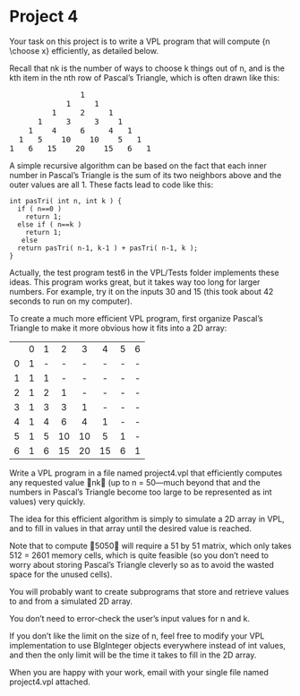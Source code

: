 # Project 4

Your task on this project is to write a VPL program that will compute {n \choose x} efficiently, as detailed below.

Recall that nk is the number of ways to choose k things out of n, and is the kth item in the nth row of Pascal’s Triangle, which is often drawn like this:
<pre>
               1
            1     1
         1     2     1
      1     3     3    1
    1    4     6     4   1
  1   5    10    10    5   1
1   6   15    20    15   6   1
</pre>

A simple recursive algorithm can be based on the fact that each inner number in Pascal’s Triangle is the sum of its two neighbors above and the outer values are all 1. These facts lead to code like this:

```
int pasTri( int n, int k ) {  
  if ( n==0 )  
    return 1;  
  else if ( n==k )  
    return 1;  
   else  
  return pasTri( n-1, k-1 ) + pasTri( n-1, k );  
}  
```

Actually, the test program test6 in the VPL/Tests folder implements these ideas. This program works great, but it takes way too long for larger numbers. For example, try it on the inputs 30 and 15 (this took about 42 seconds to run on my computer).

To create a much more efficient VPL program, first organize Pascal’s Triangle to make it more obvious how it fits into a 2D array:
<table>
  <tr align="center">
    <td></td>
    <td>0</td>
    <td>1</td>
    <td>2</td>
    <td>3</td>
    <td>4</td>
    <td>5</td>
    <td>6</td>
  </tr>
  <tr align="center">
    <td>0</td>
    <td>1</td>
    <td>-</td>
    <td>-</td>
    <td>-</td>
    <td>-</td>
    <td>-</td>
    <td>-</td>
  </tr>
  <tr align="center">
    <td>1</td>
    <td>1</td>
    <td>1</td>
    <td>-</td>
    <td>-</td>
    <td>-</td>
    <td>-</td>
    <td>-</td>
  </tr>
  <tr align="center">
    <td>2</td>
    <td>1</td>
    <td>2</td>
    <td>1</td>
    <td>-</td>
    <td>-</td>
    <td>-</td>
    <td>-</td>
  </tr>
  <tr align="center">
    <td>3</td>
    <td>1</td>
    <td>3</td>
    <td>3</td>
    <td>1</td>
    <td>-</td>
    <td>-</td>
    <td>-</td>
  </tr>
  <tr align="center">
    <td>4</td>
    <td>1</td>
    <td>4</td>
    <td>6</td>
    <td>4</td>
    <td>1</td>
    <td>-</td>
    <td>-</td>
  </tr>
  <tr align="center">
    <td>5</td>
    <td>1</td>
    <td>5</td>
    <td>10</td>
    <td>10</td>
    <td>5</td>
    <td>1</td>
    <td>-</td>
  </tr>
  <tr align="center">
    <td>6</td>
    <td>1</td>
    <td>6</td>
    <td>15</td>
    <td>20</td>
    <td>15</td>
    <td>6</td>
    <td>1</td>
  </tr>
</table>


Write a VPL program in a file named project4.vpl that efficiently computes any requested value 􀀀nk (up to n = 50—much beyond that and the numbers in Pascal’s Triangle become too large to be represented as int values) very quickly.

The idea for this efficient algorithm is simply to simulate a 2D array in VPL, and to fill in values in that array until the desired value is reached.

Note that to compute 􀀀5050 will require a 51 by 51 matrix, which only takes 512 = 2601 memory cells, which is quite feasible (so you don’t need to worry about storing Pascal’s Triangle cleverly so as to avoid the wasted space for the unused cells).

You will probably want to create subprograms that store and retrieve values to and from a simulated 2D array.

You don’t need to error-check the user’s input values for n and k.

If you don’t like the limit on the size of n, feel free to modify your VPL implementation to use BIgInteger objects everywhere instead of int values, and then the only limit will be the time it takes to fill in the 2D array.

When you are happy with your work, email with your single file named project4.vpl attached.
